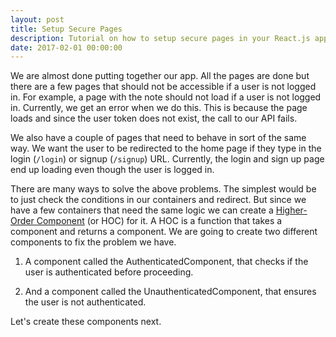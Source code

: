 ```yaml
---
layout: post
title: Setup Secure Pages
description: Tutorial on how to setup secure pages in your React.js app using Higher-Order Components.
date: 2017-02-01 00:00:00
---
```


We are almost done putting together our app. All the pages are done but there are a few pages that should not be accessible if a user is not logged in. For example, a page with the note should not load if a user is not logged in. Currently, we get an error when we do this. This is because the page loads and since the user token does not exist, the call to our API fails.

We also have a couple of pages that need to behave in sort of the same way. We want the user to be redirected to the home page if they type in the login (`/login`) or signup (`/signup`) URL. Currently, the login and sign up page end up loading even though the user is logged in.

There are many ways to solve the above problems. The simplest would be to just check the conditions in our containers and redirect. But since we have a few containers that need the same logic we can create a [Higher-Order Component](https://facebook.github.io/react/docs/higher-order-components.html) (or HOC) for it. A HOC is a function that takes a component and returns a component. We are going to create two different components to fix the problem we have.

1. A component called the AuthenticatedComponent, that checks if the user is authenticated before proceeding.

2. And a component called the UnauthenticatedComponent, that ensures the user is not authenticated.

Let's create these components next.
